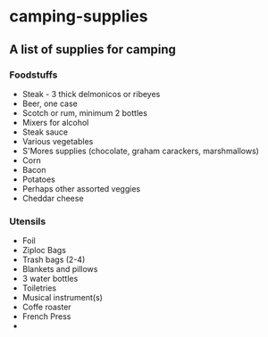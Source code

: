 camping-supplies
================

## A list of supplies for camping

### Foodstuffs

* Steak - 3 thick delmonicos or ribeyes
* Beer, one case
* Scotch or rum, minimum 2 bottles
* Mixers for alcohol
* Steak sauce
* Various vegetables
* S'Mores supplies (chocolate, graham carackers, marshmallows)
* Corn
* Bacon
* Potatoes
* Perhaps other assorted veggies
* Cheddar cheese

### Utensils

* Foil
* Ziploc Bags
* Trash bags (2-4)
* Blankets and pillows
* 3 water bottles
* Toiletries
* Musical instrument(s)
* Coffe roaster
* French Press
* 
